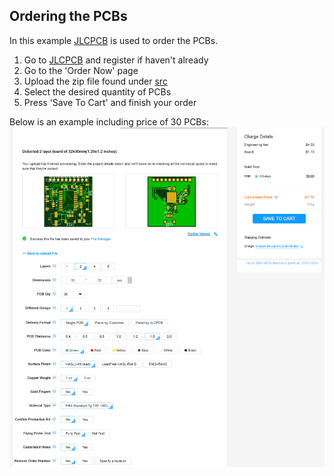 ## Ordering the PCBs
In this example [JLCPCB]() is used to order the PCBs.

1. Go to [JLCPCB]() and register if haven't already
1. Go to the 'Order Now' page
1. Upload the zip file found under [src](https://github.com/MichielVanwelsenaere/HomeAutomation.ModbusRtuSensorHub/tree/master/src)
1. Select the desired quantity of PCBs
1. Press 'Save To Cart' and finish your order

Below is an example including price of 30 PCBs:
![JLCPCB order example](./_img/OrderingPCBs_JLCPCB.png)